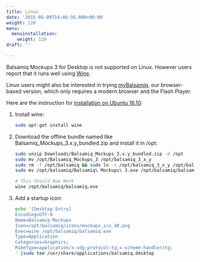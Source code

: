 ```yaml
---
title: Linux
date: '2015-05-09T14:46:35.000+00:00'
weight: 120
menu:
  menuinstallation:
    weight: 120
draft: ''

---
```

Balsamiq Mockups 3 for Desktop is not supported on Linux.  However users report that it runs well using [Wine](https://www.winehq.org/).

Linux users might also be interested in trying [myBalsamiq](https://balsamiq.com/products/mockups/mybalsamiq), our browser-based version, which only requires a modern browser and the Flash Player.

Here are the instruction for [installation on Ubuntu 16.10](https://docs.google.com/spreadsheets/d/1kLIYKYRsan_nvqGSZF-xJNxMkivH7uNdd6F-xY0hAUM):

1. Install wine:

    ```bash
    sudo apt-get install wine
    ```

2. Download the offline bundle named like Balsamiq_Mockups_3.x.y_bundled.zip and install it in /opt:

    ```bash
    sudo unzip Downloads/Balsamiq_Mockups_3.x.y_bundled.zip -d /opt
    sudo mv /opt/Balsamiq_Mockups_3 /opt/balsamiq_3_x_y
    sudo rm -f /opt/balsamiq && sudo ln -s /opt/balsamiq_3_x_y /opt/balsamiq
    sudo mv /opt/balsamiq/Balsamiq\ Mockups\ 3.exe /opt/balsamiq/balsamiq.exe
    
    # This Should Now Work
    wine /opt/balsamiq/balsamiq.exe
    ```

3. Add a startup icon:

    ```bash
    echo '[Desktop Entry]
    Encoding=UTF-8
    Name=Balsamiq Mockups
    Icon=/opt/balsamiq/icons/mockups_ico_48.png
    Exec=wine /opt/balsamiq/balsamiq.exe
    Type=Application
    Categories=Graphics;
    MimeType=application/x-xdg-protocol-tg;x-scheme-handler/tg;
    ' |sudo tee /usr/share/applications/balsamiq.desktop
    ```
